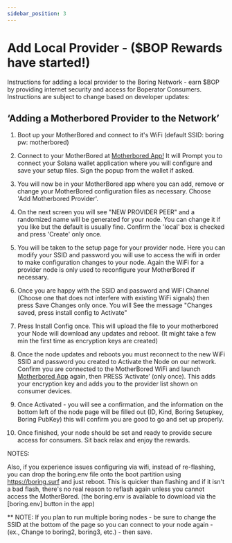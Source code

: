 ```yaml
---
sidebar_position: 3
---
```


# Add Local Provider - ($BOP Rewards have started!)

Instructions for adding a local provider to the Boring Network - earn $BOP by providing internet security and access for Boperator Consumers. Instructions are subject to change based on developer updates:

## ‘Adding a Motherbored Provider to the Network’

1. Boot up your MotherBored and connect to it's WiFi (default SSID: boring pw: motherbored)

1. Connect to your MotherBored at [Motherbored App!](https://motherbored.app) It will Prompt you to connect your Solana wallet application where you will configure and save your setup files. Sign the popup from the wallet if asked.

1. You will now be in your MotherBored app where you can add, remove or change your MotherBored configuration files as necessary. Choose 'Add Motherbored Provider'.

1. On the next screen you will see "NEW PROVIDER PEER" and a randomized name will be generated for your node. You can change it if you like but the default is usually fine. Confirm the 'local' box is checked and press 'Create' only once.

5. You will be taken to the setup page for your provider node. Here you can modify your SSID and password you will use to access the wifi in order to make configuration changes to your node. Again the WiFi for a provider node is only used to reconfigure your MotherBored if necessary.

6. Once you are happy with the SSID and password and WIFI Channel (Choose one that does not interfere with existing WiFi signals) then press Save Changes only once. You will See the message "Changes saved, press install config to Activate"

7. Press Install Config once. This will upload the file to your motherbored
your Node will download any updates and reboot. (It might take a few min the first time as encryption keys are created)

2. Once the node updates and reboots you must reconnect to the new WiFi SSID and password you created to Activate the Node on our network. Confirm you are connected to the MotherBored WiFi and launch [Motherbored App](https://motherbored.app) again, then PRESS ‘Activate’ (only once). This adds your encryption key and adds you to the provider list shown on consumer devices.

4. Once Activated - you will see a confirmation, and the information on the bottom
 left of the node page will be filled out (ID, Kind, Boring Setupkey,
 Boring PubKey) this will confirm you are good to go and set up properly.

5. Once finished, your node should be set and ready to provide secure access for consumers. Sit back relax and enjoy the rewards.

NOTES:

Also, if you experience issues configuring via wifi, instead of re-flashing, you can drop the boring.env file onto the boot partition using <https://boring.surf> and just reboot. This is quicker than flashing and if it isn't a bad flash, there's no real reason to reflash again unless you cannot access the MotherBored.
(the boring.env is available to download via the [boring.env] button in the app)

** NOTE: If you plan to run multiple boring nodes - be sure to change the SSID at the bottom of the page so you can connect to your node again - (ex., Change to boring2, boring3, etc.) - then save.

